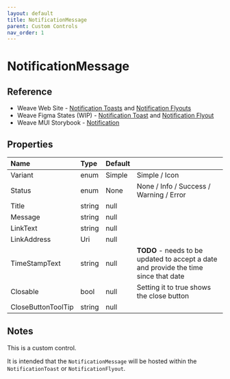 ```yaml
---
layout: default
title: NotificationMessage
parent: Custom Controls
nav_order: 1
---
```


# NotificationMessage

## Reference
- Weave Web Site - [Notification Toasts](https://weave.autodesk.com/web/components/notifications-toasts) and [Notification Flyouts](https://weave.autodesk.com/web/components/notifications-flyout)
- Weave Figma States (WIP) - [Notification Toast](https://www.figma.com/file/ALLi7jxsFfwlJKiXkz7YAa/2.0-dev-ref?type=design&node-id=603%3A111889&mode=dev) and [Notification Flyout](https://www.figma.com/file/ALLi7jxsFfwlJKiXkz7YAa/2.0-dev-ref?type=design&node-id=603%3A111847&mode=dev)
- Weave MUI Storybook - [Notification](https://pages.git.autodesk.com/design-system/weave-mui/?path=/story/components-notification-notifications-flyout--default-story)

## Properties

|**Name**|**Type**|**Default**||
|:-------------|:-------------|:-------------|:-------------|
|Variant|enum|Simple| Simple / Icon |
|Status|enum|None| None / Info / Success / Warning / Error |
|Title|string|null||
|Message|string|null||
|LinkText|string|null||
|LinkAddress|Uri|null||
|TimeStampText|string|null|**TODO** - needs to be updated to accept a date and provide the time since that date|
|Closable|bool|null|Setting it to true shows the close button|
|CloseButtonToolTip|string|null||

## Notes
This is a custom control.

It is intended that the `NotificationMessage` will be hosted within the `NotificationToast` or `NotificationFlyout`.